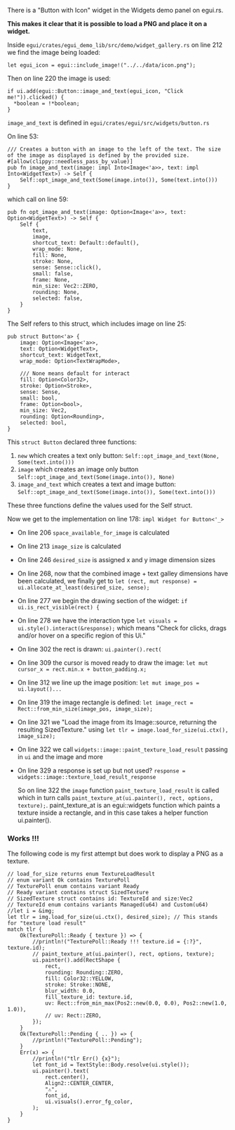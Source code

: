 There is a "Button with Icon" widget in the Widgets demo panel on egui.rs.

**This makes it clear that it is possible to load a PNG and place it on a widget.**

Inside ```egui/crates/egui_demo_lib/src/demo/widget_gallery.rs``` on line 212 we find the image being loaded:

```let egui_icon = egui::include_image!("../../data/icon.png");```

Then on line 220 the image is used:

```
if ui.add(egui::Button::image_and_text(egui_icon, "Click me!")).clicked() {
  *boolean = !*boolean;
}
```

```image_and_text``` is defined in ```egui/crates/egui/src/widgets/button.rs```

On line 53:

```
/// Creates a button with an image to the left of the text. The size of the image as displayed is defined by the provided size.
#[allow(clippy::needless_pass_by_value)]
pub fn image_and_text(image: impl Into<Image<'a>>, text: impl Into<WidgetText>) -> Self {
    Self::opt_image_and_text(Some(image.into()), Some(text.into()))
}
```

which call on line 59:

```
pub fn opt_image_and_text(image: Option<Image<'a>>, text: Option<WidgetText>) -> Self {
    Self {
        text,
        image,
        shortcut_text: Default::default(),
        wrap_mode: None,
        fill: None,
        stroke: None,
        sense: Sense::click(),
        small: false,
        frame: None,
        min_size: Vec2::ZERO,
        rounding: None,
        selected: false,
    }
}
```

The Self refers to this struct, which includes image on line 25:

```
pub struct Button<'a> {
    image: Option<Image<'a>>,
    text: Option<WidgetText>,
    shortcut_text: WidgetText,
    wrap_mode: Option<TextWrapMode>,

    /// None means default for interact
    fill: Option<Color32>,
    stroke: Option<Stroke>,
    sense: Sense,
    small: bool,
    frame: Option<bool>,
    min_size: Vec2,
    rounding: Option<Rounding>,
    selected: bool,
}
```

This ```struct Button``` declared three functions:

1. ```new``` which creates a text only button: ```Self::opt_image_and_text(None, Some(text.into()))```
2. ```image``` which creates an image only button ```Self::opt_image_and_text(Some(image.into()), None)```
3. ```image_and_text``` which creates a text and image button: ```Self::opt_image_and_text(Some(image.into()), Some(text.into()))```

These three functions define the values used for the Self struct.

Now we get to the implementation on line 178: ```impl Widget for Button<'_>```

* On line 206 ```space_available_for_image``` is calculated
* On line 213 ```image_size``` is calculated
* On line 246 ```desired_size``` is assigned x and y image dimension sizes
* On line 268, now that the combined image + text galley dimensions have been calculated, we finally get to ```let (rect, mut response) = ui.allocate_at_least(desired_size, sense);```
* On line 277 we begin the drawing section of the widget: ```if ui.is_rect_visible(rect) {```
* On line 278 we have the interaction type ```let visuals = ui.style().interact(&response);``` which means "Check for clicks, drags and/or hover on a specific region of this Ui."
* On line 302 the rect is drawn: ```ui.painter().rect(```
* On line 309 the cursor is moved ready to draw the image: ```let mut cursor_x = rect.min.x + button_padding.x;```
* On line 312 we line up the image position: ```let mut image_pos = ui.layout()...```
* On line 319 the image rectangle is defined: ```let image_rect = Rect::from_min_size(image_pos, image_size);```
* On line 321 we "Load the image from its Image::source, returning the resulting SizedTexture." using ```let tlr = image.load_for_size(ui.ctx(), image_size);```
* On line 322 we call ```widgets::image::paint_texture_load_result``` passing in ```ui``` and the image and more
* On line 329 a response is set up but not used? ```response = widgets::image::texture_load_result_response```

  So on line 322 the ```image``` function ```paint_texture_load_result``` is called which in turn calls ```paint_texture_at(ui.painter(), rect, options, texture);```. paint_texture_at is an egui::widgets function which paints a texture inside a rectangle, and in this case takes a helper function ui.painter().

### Works !!!

The following code is my first attempt but does work to display a PNG as a texture.

```
// load_for_size returns enum TextureLoadResult
// enum variant Ok contains TexturePoll
// TexturePoll enum contains variant Ready
// Ready variant contains struct SizedTexture
// SizedTexture struct contains id: TextureId and size:Vec2
// TextureId enum contains variants Managed(u64) and Custom(u64)
//let i = &img;
let tlr = img.load_for_size(ui.ctx(), desired_size); // This stands for "texture load result"
match tlr {
    Ok(TexturePoll::Ready { texture }) => {
        //println!("TexturePoll::Ready !!! texture.id = {:?}", texture.id);
        // paint_texture_at(ui.painter(), rect, options, texture);
        ui.painter().add(RectShape {
            rect,
            rounding: Rounding::ZERO,
            fill: Color32::YELLOW,
            stroke: Stroke::NONE,
            blur_width: 0.0,
            fill_texture_id: texture.id,
            uv: Rect::from_min_max(Pos2::new(0.0, 0.0), Pos2::new(1.0, 1.0)),
            // uv: Rect::ZERO,
        });
    }
    Ok(TexturePoll::Pending { .. }) => {
        //println!("TexturePoll::Pending");
    }
    Err(x) => {
        //println!("tlr Err() {x}");
        let font_id = TextStyle::Body.resolve(ui.style());
        ui.painter().text(
            rect.center(),
            Align2::CENTER_CENTER,
            "⚠",
            font_id,
            ui.visuals().error_fg_color,
        );
    }
}
```
